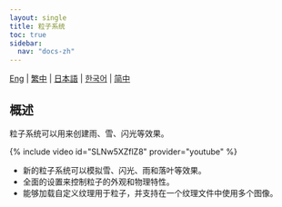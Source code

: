 ```yaml
---
layout: single
title: 粒子系统
toc: true
sidebar:
  nav: "docs-zh"
---
```

[Eng](/dancexr/features/particles) | [繁中](/tw/dancexr/features/particles) | [日本語](/jp/dancexr/features/particles) | [한국어](/kr/dancexr/features/particles) | [简中](/zh/dancexr/features/particles)


## 概述
粒子系统可以用来创建雨、雪、闪光等效果。

{% include video id="SLNw5XZflZ8" provider="youtube" %}
* 新的粒子系统可以模拟雪、闪光、雨和落叶等效果。
* 全面的设置来控制粒子的外观和物理特性。
* 能够加载自定义纹理用于粒子，并支持在一个纹理文件中使用多个图像。